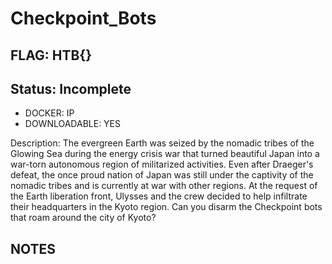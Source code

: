 # Checkpoint_Bots

## FLAG: HTB{}

## Status: Incomplete

+ DOCKER: IP
+ DOWNLOADABLE: YES

Description: The evergreen Earth was seized by the nomadic tribes of the Glowing Sea during the energy crisis war that turned beautiful Japan into a war-torn autonomous region of militarized activities. Even after Draeger's defeat, the once proud nation of Japan was still under the captivity of the nomadic tribes and is currently at war with other regions. At the request of the Earth liberation front, Ulysses and the crew decided to help infiltrate their headquarters in the Kyoto region. Can you disarm the Checkpoint bots that roam around the city of Kyoto?

## NOTES
